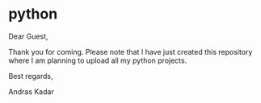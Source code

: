 # python

Dear Guest,

Thank you for coming. 
Please note that I have just created this repository where I am planning to upload all my python projects.

Best regards,

Andras Kadar
